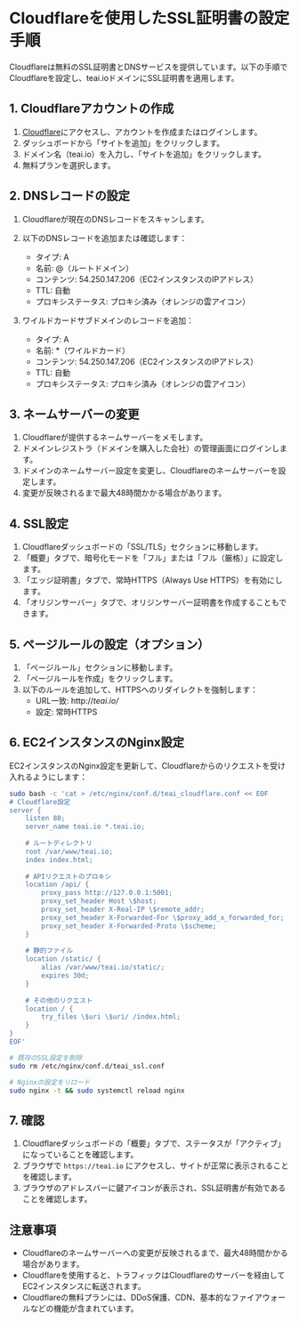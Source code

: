 # Cloudflareを使用したSSL証明書の設定手順

Cloudflareは無料のSSL証明書とDNSサービスを提供しています。以下の手順でCloudflareを設定し、teai.ioドメインにSSL証明書を適用します。

## 1. Cloudflareアカウントの作成

1. [Cloudflare](https://www.cloudflare.com/)にアクセスし、アカウントを作成またはログインします。
2. ダッシュボードから「サイトを追加」をクリックします。
3. ドメイン名（teai.io）を入力し、「サイトを追加」をクリックします。
4. 無料プランを選択します。

## 2. DNSレコードの設定

1. Cloudflareが現在のDNSレコードをスキャンします。
2. 以下のDNSレコードを追加または確認します：
   - タイプ: A
   - 名前: @（ルートドメイン）
   - コンテンツ: 54.250.147.206（EC2インスタンスのIPアドレス）
   - TTL: 自動
   - プロキシステータス: プロキシ済み（オレンジの雲アイコン）

3. ワイルドカードサブドメインのレコードを追加：
   - タイプ: A
   - 名前: *（ワイルドカード）
   - コンテンツ: 54.250.147.206（EC2インスタンスのIPアドレス）
   - TTL: 自動
   - プロキシステータス: プロキシ済み（オレンジの雲アイコン）

## 3. ネームサーバーの変更

1. Cloudflareが提供するネームサーバーをメモします。
2. ドメインレジストラ（ドメインを購入した会社）の管理画面にログインします。
3. ドメインのネームサーバー設定を変更し、Cloudflareのネームサーバーを設定します。
4. 変更が反映されるまで最大48時間かかる場合があります。

## 4. SSL設定

1. Cloudflareダッシュボードの「SSL/TLS」セクションに移動します。
2. 「概要」タブで、暗号化モードを「フル」または「フル（厳格）」に設定します。
3. 「エッジ証明書」タブで、常時HTTPS（Always Use HTTPS）を有効にします。
4. 「オリジンサーバー」タブで、オリジンサーバー証明書を作成することもできます。

## 5. ページルールの設定（オプション）

1. 「ページルール」セクションに移動します。
2. 「ページルールを作成」をクリックします。
3. 以下のルールを追加して、HTTPSへのリダイレクトを強制します：
   - URL一致: http://*teai.io/*
   - 設定: 常時HTTPS

## 6. EC2インスタンスのNginx設定

EC2インスタンスのNginx設定を更新して、Cloudflareからのリクエストを受け入れるようにします：

```bash
sudo bash -c 'cat > /etc/nginx/conf.d/teai_cloudflare.conf << EOF
# Cloudflare設定
server {
    listen 80;
    server_name teai.io *.teai.io;
    
    # ルートディレクトリ
    root /var/www/teai.io;
    index index.html;
    
    # APIリクエストのプロキシ
    location /api/ {
        proxy_pass http://127.0.0.1:5001;
        proxy_set_header Host \$host;
        proxy_set_header X-Real-IP \$remote_addr;
        proxy_set_header X-Forwarded-For \$proxy_add_x_forwarded_for;
        proxy_set_header X-Forwarded-Proto \$scheme;
    }
    
    # 静的ファイル
    location /static/ {
        alias /var/www/teai.io/static/;
        expires 30d;
    }
    
    # その他のリクエスト
    location / {
        try_files \$uri \$uri/ /index.html;
    }
}
EOF'

# 既存のSSL設定を削除
sudo rm /etc/nginx/conf.d/teai_ssl.conf

# Nginxの設定をリロード
sudo nginx -t && sudo systemctl reload nginx
```

## 7. 確認

1. Cloudflareダッシュボードの「概要」タブで、ステータスが「アクティブ」になっていることを確認します。
2. ブラウザで `https://teai.io` にアクセスし、サイトが正常に表示されることを確認します。
3. ブラウザのアドレスバーに鍵アイコンが表示され、SSL証明書が有効であることを確認します。

## 注意事項

- Cloudflareのネームサーバーへの変更が反映されるまで、最大48時間かかる場合があります。
- Cloudflareを使用すると、トラフィックはCloudflareのサーバーを経由してEC2インスタンスに転送されます。
- Cloudflareの無料プランには、DDoS保護、CDN、基本的なファイアウォールなどの機能が含まれています。